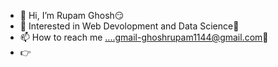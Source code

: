 - 👋 Hi, I’m Rupam Ghosh😏
- 👀 Interested in Web Devolopment and Data Science🙂
- 📫 How to reach me ....gmail-ghoshrupam1144@gmail.com📧
- 👉

<!---
Rupamghosh1144/Rupamghosh1144 is a ✨ special ✨ repository because its `README.md` (this file) appears on your GitHub profile.
You can click the Preview link to take a look at your changes.
--->
